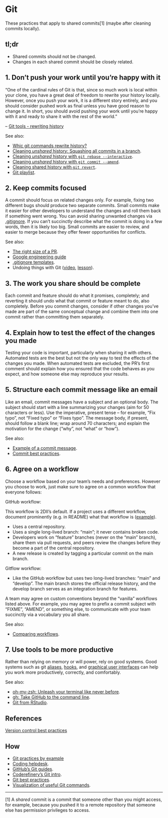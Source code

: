 
# Git

These practices that apply to shared commits[1] (maybe after cleaning
commits locally).

## tl;dr

-   Shared commits should not be changed.
-   Changes in each shared commit should be closely related.

## 1. Don’t push your work until you’re happy with it

“One of the cardinal rules of Git is that, since so much work is local
within your clone, you have a great deal of freedom to rewrite your
history locally. However, once you push your work, it is a different
story entirely, and you should consider pushed work as final unless you
have good reason to change it. In short, you should avoid pushing your
work until you’re happy with it and ready to share it with the rest of
the world.”

– [Git tools - rewriting
history](https://git-scm.com/book/en/v2/Git-Tools-Rewriting-History)

See also:

-   [Whic git commands rewrite
    history?](%5BGit%20tools%20-%20rewriting%20history%5D(https://git-scm.com/book/en/v2/Git-Tools-Rewriting-History))
-   [Cleaning *unshared* history: Squashing all commits in a
    branch](https://youtu.be/08dhy3Zoob4).
-   [Cleaning *unshared* history with
    `git rebase --interactive`](https://youtu.be/cMI8p1XhMzA).
-   [Cleaning *unshared* history with
    `git commit --amend`](https://youtu.be/539pfVfr7OI).
-   [Cleaning shared history with
    `git revert`](https://youtu.be/A8Ld6iDqc3w).
-   [Git
    playlist](https://www.youtube.com/playlist?list=PLvgdJdJDL-AOHkwiaMvYhPKVjiD9vzZIo).

## 2. Keep commits focused

A commit should focus on related changes only. For example, fixing two
different bugs should produce two separate commits. Small commits make
it easier for other developers to understand the changes and roll them
back if something went wrong. You can avoid sharing unwanted changes via
[.gitignore](https://git-scm.com/docs/gitignore). If you can’t
succinctly describe what the commit is doing in a few words, then it is
likely too big. Small commits are easier to review, and easier to merge
because they offer fewer opportunities for conflicts.

See also:

-   [The right size of a
    PR](https://github.com/2DegreesInvesting/practices/discussions/3).
-   [Google engineering
    guide](https://google.github.io/eng-practices/review/developer/small-cls.html)
-   [.gitignore templates](https://github.com/github/gitignore).
-   Undoing things with Git ([video](https://youtu.be/dZOfEF19yDk),
    [lesson](https://coderefinery.github.io/git-intro/05-undoing)).

## 3. The work you share should be complete

Each commit and feature should do what it promises, completely; and
reverting it should undo what that commit or feature meant to do, also
completely. Before you commit changes, consider if other changes you’ve
made are part of the same conceptual change and combine them into one
commit rather than committing them separately.

## 4. Explain how to test the effect of the changes you made

Testing your code is important, particularly when sharing it with
others. Automated tests are the best but not the only way to test the
effects of the changes you made. When automated tests are excluded, the
PR’s first comment should explain how you ensured that the code behaves
as you expect, and how someone else may reproduce your results.

## 5. Structure each commit message like an email

Like an email, commit messages have a subject and an optional body. The
subject should start with a line summarizing your changes (aim for 50
characters or less). Use the imperative, present tense – for example,
“Fix typo”, not “Fixed typo” or “Fixes typo”. The message body, if
present, should follow a blank line; wrap around 70 characters; and
explain the motivation for the change (“why”, not “what” or “how”).

See also:

-   [Example of a commit
    message](https://github.com/2DegreesInvesting/resources/issues/74).
-   [Commit best
    practices](https://r-pkgs.org/git.html#commit-best-practices).

## 6. Agree on a workflow

Choose a workflow based on your team’s needs and preferences. However
you choose to work, just make sure to agree on a common workflow that
everyone follows:

GitHub workflow:

This workflow is 2DII’s default. If a project uses a different workflow,
document prominently (e.g. in README) what that workflow is
([example](https://github.com/github/gitignore#contributing-workflow)).

-   Uses a central repository.
-   Uses a single long-lived branch: “main”; it never contains broken
    code.
-   Developers work on “feature” branches (never on the “main” branch),
    share them via pull requests, and peers review the changes before
    they become a part of the central repository.
-   A new release is created by tagging a particular commit on the main
    branch.

Gitflow workflow:

-   Like the GitHub workflow but uses two long-lived branches: “main”
    and “develop”. The main branch stores the official release history,
    and the develop branch serves as an integration branch for features.

A team may agree on custom conventions beyond the “vanilla” workflows
listed above. For example, you may agree to prefix a commit subject with
“FIXME”, “AMEND”, or something else, to communicate with your team
succinctly via a vocabulary you all share.

See also:

-   [Comparing
    workflows](https://www.atlassian.com/git/tutorials/comparing-workflows).

## 7. Use tools to be more productive

Rather than relying on memory or will power, rely on good systems. Good
systems such as git
[aliases](https://git-scm.com/book/en/v2/Git-Basics-Git-Aliases),
[hooks](https://git-scm.com/book/en/v2/Customizing-Git-Git-Hooks), and
[graphical user interfaces](https://happygitwithr.com/git-client.html)
can help you work more productively, correctly, and comfortably.

See also:

-   [oh-my-zsh: Unleash your terminal like never
    before](https://ohmyz.sh/).
-   [gh: Take GitHub to the command line](https://cli.github.com/).
-   [Git from
    RStudio](https://rstudio.com/resources/webinars/managing-part-2-github-and-rstudio/).

## References

[Version control best
practices](https://www.git-tower.com/blog/version-control-best-practices/)

## How

-   [Git practices by example](TODO)
-   [Coding
    helpdesk](https://github.com/2DegreesInvesting/coding-helpdesk#coding-helpdesk).
-   [GitHub’s Git guides](https://github.com/git-guides/).
-   [Coderefinery’s Git
    intro](https://coderefinery.github.io/git-intro/).
-   [Git best practices](https://bit.ly/book-git-in-practice).
-   [Visualization of useful Git
    commands](https://dev.to/lydiahallie/cs-visualized-useful-git-commands-37p1).

------------------------------------------------------------------------

[1] A *shared* commit is a commit that someone other than you might
access, for example, because you pushed it to a remote repository that
someone else has permission privileges to access.
